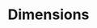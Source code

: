 ---
bigquery: https://console.cloud.google.com/bigquery?p=covid-19-dimensions-ai&page=table&d=data&t=publications
contributors: Digital Science, https://www.digital-science.com/
cost: Free for personal, non-commercial use.
description: Dimensions contains more than 100 million publications, ranging from
  articles published in scholarly journals, books and book chapters, to preprints
  and conference proceedings. All publications are contextualized with linked data
  sets, funding, publications, patents, clinical trials, and policy documents. You
  can also view associated categories, funders, institutions, and researcher profiles.
documentation: https://docs.dimensions.ai/bigquery/index.html
last_edit: 04/07/2022, 05:22:26
location: https://www.dimensions.ai/products/free/
maintained_by: Digital Science, https://www.digital-science.com/
schema_fields:
- grant_number
- aliases
- embargo_date
- filing_year
- subtitles
- investigators
- funding_cny
- publication_ids
- conference
- category_rcdc
- expiration_date
- current_assignee
- category_bra
- legal_status
- wikipedia_url
- labels
- active_years
- inventor_names
- date_print
- funder_org
- parent_id
- patent_ids
- funder_org_countries
- isbn
- repository_id
- funder_org_state_codes
- research_org_countries
- research_orgs
- category_icrp_ct
- funding_cad
- supporting_grant_ids
- assignee_countries
- pmid
- resulting_publication_doi
- citations
- mesh_terms
- filing_date
- priority_date
- metrics
- ipcr
- family_id
- cpc
- citations_count
- editors
- associated_publication_id
- external_ids
- name
- funder_countries
- authors
- associated_publication_doi
- citation_string
- funding_chf
- granted_year
- research_org_country_names
- funding_details
- cited_by_ids
- jurisdiction
- altmetrics
- date_inserted
- date_online
- category_for
- status
- category_hrcs_hc
- reference_ids
- established
- clinical_trial_ids
- end_date
- granted_date
- proceedings_title
- linkout
- researcher_ids
- funding_aud
- volume
- start_year
- end_year
- organisation_details
- original_assignee_countries
- phase
- conditions
- date_modified
- family_members_ids
- book_series_title
- acronym
- publication_date
- funding_eur
- mesh_headings
- pages
- id
- acronyms
- repository_url
- date_normal
- current_assignee_countries
- email_address
- priority_year
- issue
- start_date
- language
- funder_org_acronyms
- research_org_state_codes
- source_id
- open_access_categories_v2
- funder_orgs
- original_abstract
- pmcid
- funder_org_cities
- concepts
- research_org_state_names
- publisher
- funding_usd
- filing_status
- gender
- category_sdg
- funding_nzd
- current_assignee_orgs
- created_date
- journal_lists
- kind
- abstract
- category_uoa
- expiration_year
- type
- legal_events
- arxiv_id
- associated_grant_ids
- assignee_orgs
- funding_jpy
- date
- original_assignee_orgs
- original_title
- research_org_city_names
- family_count
- associated_publication_pmid
- open_access_categories
- date_imported_gbq
- research_org_cities
- foa_number
- title
- funding_amount
- original_assignee
- funding_currency
- journal
- types
- address
- interventions
- application_number
- year
- acknowledgements
- doi
- publication_year
- category_icrp_cso
- funding_gbp
- brief_title
- category_hrcs_rac
- categories
- license
- relationships
- associated_publication_arxiv_id
- description
- repository_name
- book_title
- registry
- resulting_publication_ids
- eisbn
- category_hra
- links
shortname: dimensions
tags:
- scholarly literature
- patents
- funding
- clinical trials
- academic profiles
terms_of_use: 'Use of both the Dimensions COVID-19 dataset and full Dimensions dataset
  are subject to the Dimensions Terms of use: https://www.dimensions.ai/policies-terms-legal '
title: Dimensions
uuid: dcff88bd-fe6b-4fdb-8159-809bf9d7bc1c
---